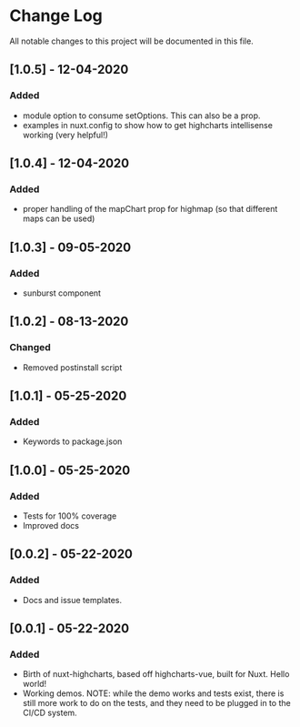 # Change Log
All notable changes to this project will be documented in this file.

## [1.0.5] - 12-04-2020
### Added
- module option to consume setOptions. This can also be a prop.
- examples in nuxt.config to show how to get highcharts intellisense working (very helpful!)

## [1.0.4] - 12-04-2020
### Added
- proper handling of the mapChart prop for highmap (so that different maps can be used)

## [1.0.3] - 09-05-2020
### Added
- sunburst component

## [1.0.2] - 08-13-2020
### Changed
- Removed postinstall script

## [1.0.1] - 05-25-2020
### Added
- Keywords to package.json

## [1.0.0] - 05-25-2020
### Added
- Tests for 100% coverage
- Improved docs

## [0.0.2] - 05-22-2020
### Added
- Docs and issue templates.

## [0.0.1] - 05-22-2020

### Added
- Birth of nuxt-highcharts, based off highcharts-vue, built for Nuxt. Hello world!
- Working demos. NOTE: while the demo works and tests exist, there is still more work to do on the tests, and they need to be plugged in to the CI/CD system. 